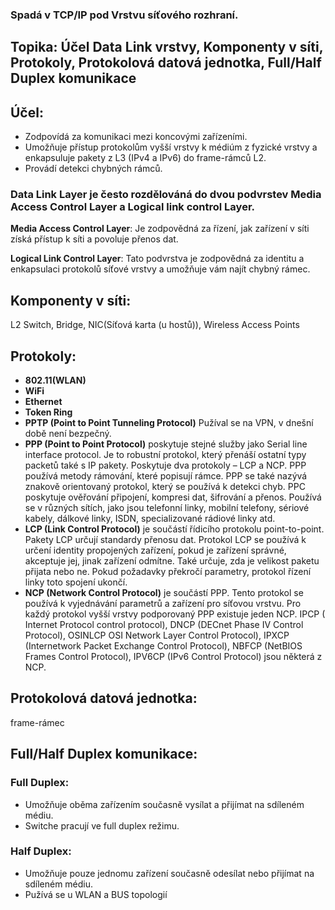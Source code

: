 ### Spadá v TCP/IP pod Vrstvu síťového rozhraní.

## Topika: Účel Data Link vrstvy, Komponenty v síti, Protokoly, Protokolová datová jednotka, Full/Half Duplex komunikace

## Účel: 
- Zodpovídá za komunikaci mezi koncovými zařízeními. 
- Umožňuje přístup protokolům vyšší vrstvy k médiúm z fyzické vrstvy a enkapsuluje pakety z L3 (IPv4 a IPv6) do frame-rámců L2.
- Provádí detekci chybných rámců.

### Data Link Layer je često rozdělováná do dvou podvrstev Media Access Control Layer a Logical link control Layer.
**Media Access Control Layer**: Je zodpovědná za řízení, jak zařízení v síti získá přístup k síti a povoluje přenos dat.

**Logical Link Control Layer**: Tato podvrstva je zodpovědná za identitu a enkapsulaci protokolů síťové vrstvy a umožňuje vám najít chybný rámec.

## Komponenty v síti:
L2 Switch, Bridge, NIC(Síťová karta (u hostů)), Wireless Access Points

## Protokoly:
- **802.11(WLAN)**
- **WiFi**
- **Ethernet**
- **Token Ring**
- **PPTP (Point to Point Tunneling Protocol)** Pužíval se na VPN, v dnešní době není bezpečný.
- **PPP (Point to Point Protocol)** poskytuje stejné služby jako Serial line interface protocol. Je to robustní protokol, který přenáší ostatní typy packetů také s IP pakety. Poskytuje dva protokoly – LCP a NCP. PPP používá metody rámování, které popisují rámce. PPP se také nazývá znakově orientovaný protokol, který se používá k detekci chyb. PPC poskytuje ověřování připojení, kompresi dat, šifrování a přenos. Používá se v různých sítích, jako jsou telefonní linky, mobilní telefony, sériové kabely, dálkové linky, ISDN, specializované rádiové linky atd.
- **LCP (Link Control Protocol)** je součástí řídicího protokolu point-to-point. Pakety LCP určují standardy přenosu dat. Protokol LCP se používá k určení identity propojených zařízení, pokud je zařízení správné, akceptuje jej, jinak zařízení odmítne. Také určuje, zda je velikost paketu přijata nebo ne. Pokud požadavky překročí parametry, protokol řízení linky toto spojení ukončí.
- **NCP (Network Control Protocol)** je součástí PPP. Tento protokol se používá k vyjednávání parametrů a zařízení pro síťovou vrstvu. Pro každý protokol vyšší vrstvy podporovaný PPP existuje jeden NCP. IPCP ( Internet Protocol control protocol), DNCP (DECnet Phase IV Control Protocol), OSINLCP OSI Network Layer Control Protocol), IPXCP (Internetwork Packet Exchange Control Protocol), NBFCP (NetBIOS Frames Control Protocol), IPV6CP (IPv6 Control Protocol) jsou některá z NCP.


## Protokolová datová jednotka:
frame-rámec

## Full/Half Duplex komunikace:
### Full Duplex:
- Umožňuje oběma zařízením současně vysílat a přijímat na sdíleném médiu.
- Switche pracují ve full duplex režimu.

### Half Duplex: 
- Umožňuje pouze jednomu zařízení současně odesílat nebo přijímat na sdíleném médiu.
- Pužívá se u WLAN a BUS topologií

